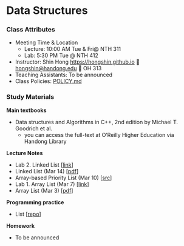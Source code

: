 # Data Structures #

### Class Attributes ###
* Meeting Time & Location
  - Lecture: 10:00 AM Tue & Fri@ NTH 311
  - Lab: 5:30 PM Tue @ NTH 412
* Instructor: Shin Hong https://hongshin.github.io :e-mail: hongshin@handong.edu :door: OH 313
* Teaching Assistants: To be announced
* Class Policies: [POLICY.md](POLICY.md)

### Study Materials ###

**Main textbooks**
* Data structures and Algorithms in C++, 2nd edition  by Michael T. Goodrich et al.
    - you can access the full-text at O’Reilly Higher Education via Handong Library

**Lecture Notes**
* Lab 2. Linked List [[link](https://github.com/hongshin/DataStructures/tree/lab2)]
* Linked List (Mar 14) [[pdf](lecturenote/linkedlist.pdf)]
* Array-based Priority List (Mar 10) [[src](https://github.com/hongshin/DataStructures/tree/list)]
* Lab 1. Array List (Mar 7) [[link](https://github.com/hongshin/DataStructures/tree/lab1)]
* Array List (Mar 3) [[pdf](lecturenote/arraylist.pdf)]


**Programming practice**
- List [[repo](https://github.com/hongshin/DataStructures/tree/list)]


**Homework**
 - To be announced
